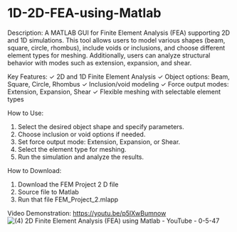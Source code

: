 # 1D-2D-FEA-using-Matlab
Description:
A MATLAB GUI for Finite Element Analysis (FEA) supporting 2D and 1D simulations. This tool allows users to model various shapes (beam, square, circle, rhombus), include voids or inclusions, and choose different element types for meshing. Additionally, users can analyze structural behavior with modes such as extension, expansion, and shear.

Key Features:
✓ 2D and 1D Finite Element Analysis
✓ Object options: Beam, Square, Circle, Rhombus
✓ Inclusion/void modeling
✓ Force output modes: Extension, Expansion, Shear
✓ Flexible meshing with selectable element types

How to Use:
1) Select the desired object shape and specify parameters.
2) Choose inclusion or void options if needed.
3) Set force output mode: Extension, Expansion, or Shear.
4) Select the element type for meshing.
5) Run the simulation and analyze the results.

How to Download:
1) Download the FEM Project 2 D file
2) Source file to Matlab
3) Run that file FEM_Project_2.mlapp

Video Demonstration: https://youtu.be/p5lXwBumnow
![(4) 2D Finite Element Analysis (FEA) using Matlab - YouTube - 0-5-47](https://github.com/AlpMercan/1D-2D-FEA-using-Matlab/assets/112685013/d1c45a43-de63-48ac-bd6d-819a84aef0f8)
